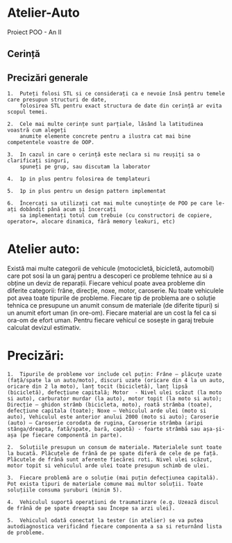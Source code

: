 # Atelier-Auto

Proiect POO - An II

## Cerință

## Precizări generale

    1.	Puteți folosi STL si ce considerați ca e nevoie însă pentru temele care presupun structuri de date, 
        folosirea STL pentru exact structura de date din cerință ar evita scopul temei.
        
    2.	Cele mai multe cerințe sunt parțiale, lăsând la latitudinea voastră cum alegeți
        anumite elemente concrete pentru a ilustra cat mai bine competentele voastre de OOP.
        
    3.	In cazul in care o cerință este neclara si nu reușiți sa o clarificați singuri, 
        spuneți pe grup, sau discutam la laborator
        
    4.	1p in plus pentru folosirea de templateuri
    
    5.	1p in plus pentru un design pattern implementat
    
    6.	Încercați sa utilizați cat mai multe cunoștințe de POO pe care le-ați dobândit până acum și încercați
        sa implementați totul cum trebuie (cu constructori de copiere, operator=, alocare dinamica, fără memory leakuri, etc)
    
# Atelier auto: 

   Există mai multe categorii de vehicule (motocicletă, bicicletă, automobil) care pot sosi la un garaj pentru a descoperi ce probleme tehnice au si a obține un deviz de reparații. Fiecare vehicul poate avea probleme din diferite categorii: frâne, direcție, noxe, motor, caroserie. Nu toate vehiculele pot avea toate tipurile de probleme. Fiecare tip de problema are o soluție tehnica ce presupune un anumit consum de materiale (de diferite tipuri) si un anumit efort uman (in ore-om). Fiecare material are un cost la fel ca si ora-om de efort uman. Pentru fiecare vehicul ce sosește in garaj trebuie calculat devizul estimativ.
   
# Precizări: 

    1.	Tipurile de probleme vor include cel puțin: Frâne – plăcuțe uzate (față/spate la un auto/moto), discuri uzate (oricare din 4 la un auto, oricare din 2 la moto), lanț tocit (bicicletă), lanț lipsă (bicicletă), defecțiune capitală; Motor  - Nivel ulei scăzut (la moto si auto), carburator murdar (la auto), motor topit (la moto si auto); Direcție – ghidon strâmb (bicicleta, moto), roată strâmba (toate), defecțiune capitala (toate); Noxe – Vehiculul arde ulei (moto si auto), Vehiculul este anterior anului 2000 (moto si auto); Caroserie (auto) – Caroserie corodata de rugina, Caroserie strâmba (aripi stânga/dreapta, fată/spate, bară, capotă) - foarte strâmbă sau așa-și-așa (pe fiecare componentă in parte).

    2.	Soluțiile presupun un consum de materiale. Materialele sunt toate la bucată. Plăcuțele de frână de pe spate diferă de cele de pe față. Plăcutele de frână sunt aferente fiecărei roti. Nivel ulei scăzut, motor topit si vehiculul arde ulei toate presupun schimb de ulei.

    3.	Fiecare problemă are o soluție (mai puțin defecțiunea capitală). Pot exista tipuri de materiale comune mai multor soluții. Toate soluțiile consuma șuruburi (minim 5). 

    4.	Vehiculul suportă operațiuni de traumatizare (e.g. Uzează discul de frână de pe spate dreapta sau Începe sa arzi ulei).

    5.	Vehiculul odată conectat la tester (in atelier) se va putea autodiagnostica verificând fiecare componenta a sa si returnând lista de probleme.



